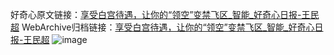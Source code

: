 好奇心原文链接：[享受白宫待遇，让你的“领空”变禁飞区_智能_好奇心日报-王民超](https://www.qdaily.com/articles/6168.html)
WebArchive归档链接：[享受白宫待遇，让你的“领空”变禁飞区_智能_好奇心日报-王民超](http://web.archive.org/web/20190623170026/https://www.qdaily.com/articles/6168.html)
![image](http://ww3.sinaimg.cn/large/007d5XDply1g3whq6q2y5j30u02w4hdt)